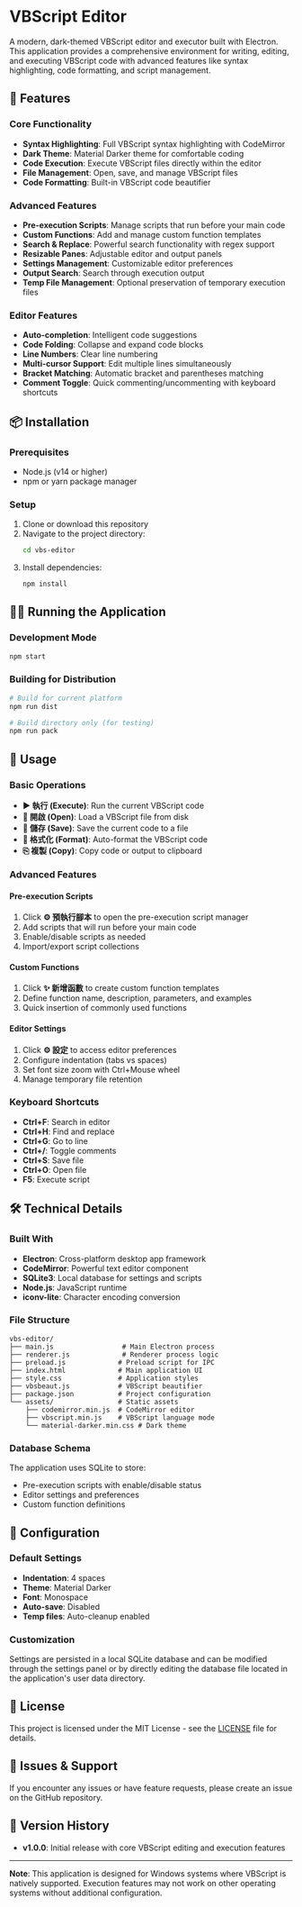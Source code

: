 # VBScript Editor

A modern, dark-themed VBScript editor and executor built with Electron. This application provides a comprehensive environment for writing, editing, and executing VBScript code with advanced features like syntax highlighting, code formatting, and script management.

## 🚀 Features

### Core Functionality
- **Syntax Highlighting**: Full VBScript syntax highlighting with CodeMirror
- **Dark Theme**: Material Darker theme for comfortable coding
- **Code Execution**: Execute VBScript files directly within the editor
- **File Management**: Open, save, and manage VBScript files
- **Code Formatting**: Built-in VBScript code beautifier

### Advanced Features
- **Pre-execution Scripts**: Manage scripts that run before your main code
- **Custom Functions**: Add and manage custom function templates
- **Search & Replace**: Powerful search functionality with regex support
- **Resizable Panes**: Adjustable editor and output panels
- **Settings Management**: Customizable editor preferences
- **Output Search**: Search through execution output
- **Temp File Management**: Optional preservation of temporary execution files

### Editor Features
- **Auto-completion**: Intelligent code suggestions
- **Code Folding**: Collapse and expand code blocks
- **Line Numbers**: Clear line numbering
- **Multi-cursor Support**: Edit multiple lines simultaneously
- **Bracket Matching**: Automatic bracket and parentheses matching
- **Comment Toggle**: Quick commenting/uncommenting with keyboard shortcuts

## 📦 Installation

### Prerequisites
- Node.js (v14 or higher)
- npm or yarn package manager

### Setup
1. Clone or download this repository
2. Navigate to the project directory:
   ```bash
   cd vbs-editor
   ```
3. Install dependencies:
   ```bash
   npm install
   ```

## 🏃‍♂️ Running the Application

### Development Mode
```bash
npm start
```

### Building for Distribution
```bash
# Build for current platform
npm run dist

# Build directory only (for testing)
npm run pack
```

## 🎯 Usage

### Basic Operations
- **▶ 執行 (Execute)**: Run the current VBScript code
- **📂 開啟 (Open)**: Load a VBScript file from disk
- **💾 儲存 (Save)**: Save the current code to a file
- **🎨 格式化 (Format)**: Auto-format the VBScript code
- **⎘ 複製 (Copy)**: Copy code or output to clipboard

### Advanced Features

#### Pre-execution Scripts
1. Click **⚙️ 預執行腳本** to open the pre-execution script manager
2. Add scripts that will run before your main code
3. Enable/disable scripts as needed
4. Import/export script collections

#### Custom Functions
1. Click **✨ 新增函數** to create custom function templates
2. Define function name, description, parameters, and examples
3. Quick insertion of commonly used functions

#### Editor Settings
1. Click **⚙️ 設定** to access editor preferences
2. Configure indentation (tabs vs spaces)
3. Set font size zoom with Ctrl+Mouse wheel
4. Manage temporary file retention

### Keyboard Shortcuts
- **Ctrl+F**: Search in editor
- **Ctrl+H**: Find and replace
- **Ctrl+G**: Go to line
- **Ctrl+/**: Toggle comments
- **Ctrl+S**: Save file
- **Ctrl+O**: Open file
- **F5**: Execute script

## 🛠️ Technical Details

### Built With
- **Electron**: Cross-platform desktop app framework
- **CodeMirror**: Powerful text editor component
- **SQLite3**: Local database for settings and scripts
- **Node.js**: JavaScript runtime
- **iconv-lite**: Character encoding conversion

### File Structure
```
vbs-editor/
├── main.js                 # Main Electron process
├── renderer.js             # Renderer process logic
├── preload.js             # Preload script for IPC
├── index.html             # Main application UI
├── style.css              # Application styles
├── vbsbeaut.js            # VBScript beautifier
├── package.json           # Project configuration
└── assets/                # Static assets
    ├── codemirror.min.js  # CodeMirror editor
    ├── vbscript.min.js    # VBScript language mode
    └── material-darker.min.css # Dark theme
```

### Database Schema
The application uses SQLite to store:
- Pre-execution scripts with enable/disable status
- Editor settings and preferences
- Custom function definitions

## 🔧 Configuration

### Default Settings
- **Indentation**: 4 spaces
- **Theme**: Material Darker
- **Font**: Monospace
- **Auto-save**: Disabled
- **Temp files**: Auto-cleanup enabled

### Customization
Settings are persisted in a local SQLite database and can be modified through the settings panel or by directly editing the database file located in the application's user data directory.

## 📄 License

This project is licensed under the MIT License - see the [LICENSE](LICENSE) file for details.

## 🐛 Issues & Support

If you encounter any issues or have feature requests, please create an issue on the GitHub repository.

## 🔄 Version History

- **v1.0.0**: Initial release with core VBScript editing and execution features

---

**Note**: This application is designed for Windows systems where VBScript is natively supported. Execution features may not work on other operating systems without additional configuration.
